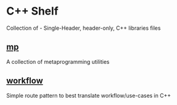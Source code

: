 # C++ Shelf

Collection of - Single-Header, header-only, C++ libraries files

## [mp](https://github.com/GuillaumeDua/CppShelf/blob/main/includes/csl/mp.hpp)

A collection of metaprogramming utilities

## [workflow](https://github.com/GuillaumeDua/CppShelf/blob/main/includes/workflow/workflow.hpp)

Simple route pattern to best translate workflow/use-cases in C++
